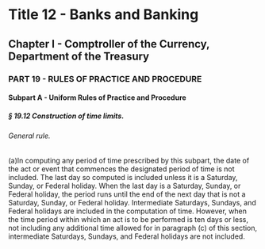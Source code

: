 
# Title 12 - Banks and Banking
## Chapter I - Comptroller of the Currency, Department of the Treasury
### PART 19 - RULES OF PRACTICE AND PROCEDURE
#### Subpart A - Uniform Rules of Practice and Procedure
##### § 19.12 Construction of time limits.
###### General rule.

(a)In computing any period of time prescribed by this subpart, the date of the act or event that commences the designated period of time is not included. The last day so computed is included unless it is a Saturday, Sunday, or Federal holiday. When the last day is a Saturday, Sunday, or Federal holiday, the period runs until the end of the next day that is not a Saturday, Sunday, or Federal holiday. Intermediate Saturdays, Sundays, and Federal holidays are included in the computation of time. However, when the time period within which an act is to be performed is ten days or less, not including any additional time allowed for in paragraph (c) of this section, intermediate Saturdays, Sundays, and Federal holidays are not included.
